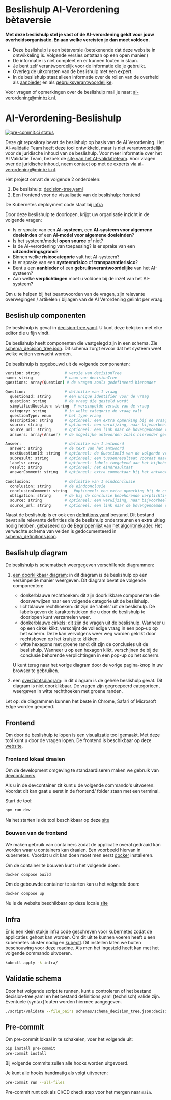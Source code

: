 # Beslishulp AI-Verordening bètaversie

**Met deze beslishulp stel je vast of de AI-verordening geldt voor jouw overheidsorganisatie. En aan welke vereisten je dan moet voldoen.**

- Deze beslishulp is een bètaversie (betekenende dat deze website in ontwikkeling is. Volgende versies ontstaan op een open manier.)
- De informatie is niet compleet en er kunnen fouten in staan.
- Je bent zelf verantwoordelijk voor de informatie die je gebruikt.
- Overleg de uitkomsten van de beslishulp met een expert.
- In de beslishulp staat alleen informatie over de rollen van de overheid als [aanbieder](https://minbzk.github.io/Algoritmekader/overhetalgoritmekader/definities/#begrippenlijst) en als [gebruiksverantwoordelijke](https://minbzk.github.io/Algoritmekader/overhetalgoritmekader/definities/#begrippenlijst).

Voor vragen of opmerkingen over de beslishulp mail je naar: [ai-verordening@minbzk.nl](mailto::ai-verordening@minbzk.nl).

# AI-Verordening-Beslishulp

[![pre-commit.ci status](https://results.pre-commit.ci/badge/github/MinBZK/ai-verordening-beslishulp/main.svg?badge_token=d3dKEK97RwC1II15_W-nng)](https://results.pre-commit.ci/latest/github/MinBZK/ai-verordening-beslishulp/main?badge_token=d3dKEK97RwC1II15_W-nng)

Deze git repository bevat de beslishulp op basis van de AI Verordening.
Het AI-validatie Team heeft deze tool ontwikkeld, maar is niet verantwoordelijk voor de juridische inhoud van de beslishulp. Voor meer informatie over het AI Validatie Team, bezoek de [site van het AI-validatieteam](https://minbzk.github.io/ai-validation/). Voor vragen over de juridische inhoud, neem contact op met de experts via ai-verordening@minbzk.nl.

Het project omvat de volgende 2 onderdelen:

1. De beslishulp: [decision-tree.yaml](decision-tree.yaml)
2. Een frontend voor de visualisatie van de beslishulp: [frontend](frontend/)

De Kubernetes deployment code staat bij  [infra](https://github.com/MinBZK/ai-validation-infra/apps/ai-verordening-beslishulp)

Door deze beslishulp te doorlopen, krijgt uw organisatie inzicht in de volgende vragen:

- Is er sprake van een **AI-systeem**, een **AI-systeem voor algemene doeleinden** of een **AI-model voor algemene doeleinden**?
- Is het systeem/model **open source** of niet?
- Is de AI-verordening van toepassing? Is er sprake van een **uitzonderingsgrond**?
- Binnen welke **risicocategorie** valt het AI-systeem?
- Is er sprake van een **systeemrisico** of **transparantierisico**?
- Bent u een **aanbieder** of een **gebruiksverantwoordelijke** van het AI-systeem?
- Aan welke **verplichtingen** moet u voldoen bij de inzet van het AI-systeem?

Om u te helpen bij het beantwoorden van de vragen, zijn relevante overwegingen / artikelen / bijlagen van de AI Verordening gelinkt per vraag.

## Beslishulp componenten

De beslishulp is gevat in [decision-tree.yaml](decision-tree.yaml). U kunt deze bekijken met elke editor die u fijn vindt.

De beslishulp heeft componenten die vastgelegd zijn in een schema. Zie [schema_decision_tree.json](schemas/schema_decision_tree.json). Dit schema zorgt ervoor dat het systeem weet welke velden verwacht worden.

De beslishulp is opgebouwd uit de volgende componenten:

```sh
version: string           # versie van decisionTree
name: string              # naam van decisionTree
questions: array(Question) # de vragen zoals gedefineerd hieronder

Question:                 # definitie van 1 vraag
  questionId: string      # een unique identifier voor de vraag
  question: string        # de vraag die gesteld wordt
  simplifiedQuestion: string  # versimpelde versie van de vraag
  category: string        # in welke categorie de vraag valt
  questionType: enum      # het type vraag
  description: string     # optioneel: een extra opmerking bij de vraag
  source: string          # optioneel: een verwijzing, naar bijvoorbeeld een wetsartikel
  source_url: string      # optioneel: een link naar de bovengenoemde verwijzing
  answers: array(Answer)  # de mogelijke antwoorden zoals hieronder gedefineerd

Answer:                   # definitie van 1 antwoord
  answer: string          # de text van het antwoord
  nextQuestionId: string  # optioneel: de QuestionId van de volgende vraag
  subresult: string       # optioneel: een tussenresultaat voordat naar de volgende vraag verwezen wordt
  labels: array           # optioneel: labels toegekend aan het bijbehorende tussenresultaat
  result: string          # optioneel: het eindresultaat
  answerComment: string   # optioneel: extra commentaar bij het antwoord

Conclusion:               # definitie van 1 eindconclusie
  conslusion: string      # de eindconclusie
  conclusionComment: string   #optioneel: een extra opmerking bij de conclusie
  obligation: string      # de bij de conclusie bebehorende verplichtingen uit de AI verordening
  source: string          # optioneel: een verwijzing, naar bijvoorbeeld een wetsartikel
  source_url: string      # optioneel: een link naar de bovengenoemde verwijzing
```

Naast de beslishulp is er ook een [definitions.yaml](definitions.yaml) bestand. Dit bestand bevat alle relevante definities die de beslishulp ondersteunen en extra uitleg nodig hebben, gebaseerd op de [Begrippenlijst van het algoritmekader](https://minbzk.github.io/Algoritmekader/overhetalgoritmekader/definities/#begrippenlijst). Het verwachte schema van velden is gedocumenteerd in [schema_definitions.json](schemas/schema_definitions.json).

## Beslishulp diagram

De beslishulp is schematisch weergegeven verschillende diagrammen:

1. [een doorklikbaar diagram](https://minbzk.github.io/ai-verordening-beslishulp/mermaid_graphs/decision-tree-main.html): in dit diagram is de beslishulp op een versimpelde manier weergeven. Dit diagram bevat de volgende componenten:

    - donkerblauwe rechthoeken: dit zijn doorklikbare componenten die doorverwijzen naar een volgende categorie uit de beslishulp.
    - lichtblauwe rechthoeken: dit zijn de 'labels' uit de beslishulp. De labels geven de karakteristieken die u door de beslishulp te doorlopen kunt verzamelen weer.
    - donkerblauwe cirkels: dit zijn de vragen uit de beslishulp. Wanneer u op een cirkel klikt, verschijnt de volledige vraag in een pop-up op het scherm. Deze kan vervolgens weer weg worden geklikt door rechtsboven op het kruisje te klikken.
    - witte hexagons met groene rand: dit zijn de conclusies uit de beslishulp. Wanneer u op een hexagon klikt, verschijnen de bij de conclusie behorende verplichtingen in een pop-up op het scherm.

    U kunt terug naar het vorige diagram door de vorige pagina-knop in uw browser te gebruiken.

2. een [overzichtsdiagram](https://minbzk.github.io/ai-verordening-beslishulp/mermaid_graphs/decision-tree-complete.html): in dit diagram is de gehele beslishulp gevat. Dit diagram is niet doorklikbaar. De vragen zijn gegroepeerd categorieen, weergeven in witte rechthoeken met groene randen.

Let op: de diagrammen kunnen het beste in Chrome, Safari of Microsoft Edge worden geopend.


## Frontend

Om door de beslishulp te lopen is een visualizatie tool gemaakt. Met deze tool kunt u door de vragen lopen. De frontend is beschikbaar op deze [website](https://ai-verordening-beslishulp.apps.digilab.network).

### Frontend lokaal draaien

Om de development omgeving te standaardiseren maken we gebruik van [devcontainers](https://code.visualstudio.com/docs/devcontainers/containers#_getting-started).

Als u in de devcontainer zit kunt u de volgende commando's uitvoeren. Voordat dit kan gaat u eerst in de frontend/ folder staan met een terminal.

Start de tool:

```sh
npm run dev
```

Na het starten is de tool beschikbaar op deze [site](http://localhost:5173)

### Bouwen van de frontend

We maken gebruik van containers zodat de applicatie overal gedraaid kan worden waar u containers kan draaien. Een voorbeeld hiervan in kubernetes. Voordat u dit kan doen moet men eerst [docker](https://docs.docker.com/get-docker/) installeren.

Om de container te bouwen kunt u het volgende doen:

```sh
docker compose build
```

Om de gebouwde container te starten kan u het volgende doen:

```sh
docker compose up
```

Nu is de website beschikbaar op deze locale [site](http://localhost:9090)

## Infra

Er is een klein stukje infra code geschreven voor kubernetes zodat de applicaties gehost kan worden. Om dit uit te kunnen voeren heeft u een kubernetes cluster nodig en [kubectl](https://kubernetes.io/docs/tasks/tools/). Dit instellen laten we buiten beschouwing voor deze readme. Als men het ingesteld heeft kan met het volgende commando uitvoeren.

```sh
kubectl apply -k infra/
```


## Validatie schema

Door het volgende script te runnen, kunt u controleren of het bestand decision-tree.yaml en het bestand definitions.yaml (technisch) valide zijn. Eventuele (syntax)fouten worden hiermee aangegeven.

```sh
./script/validate --file_pairs schemas/schema_decision_tree.json:decision-tree.yaml schemas/schema_definitions.json:definitions.yaml
```

## Pre-commit

Om pre-commit lokaal in te schakelen, voer het volgende uit:
```sh
pip install pre-commit
pre-commit install
```

Bij volgende commits zullen alle hooks worden uitgevoerd.

Je kunt alle hooks handmatig als volgt uitvoeren:
```sh
pre-commit run --all-files
```

Pre-commit runt ook als CI/CD check step voor het mergen naar `main`.

